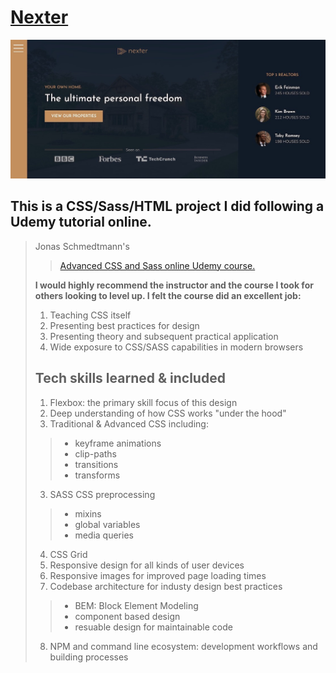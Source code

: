 # [ Nexter ](https://Nexter-rkp.netlify.app/)
![](nexter.jpg)

## This is a CSS/Sass/HTML project I did following a Udemy tutorial online.
> Jonas Schmedtmann's  
> > <a href="https://www.udemy.com/course/advanced-css-and-sass/">Advanced CSS and Sass online Udemy course.</a>  
>
> **I would highly recommend the instructor and the course I took for others looking to level up. I felt the course did an excellent job:**  
> 1. Teaching CSS itself
> 1. Presenting best practices for design
> 1. Presenting theory and subsequent practical application
> 1. Wide exposure to CSS/SASS capabilities in modern browsers
>
> ## Tech skills learned & included
> 1. Flexbox: the primary skill focus of this design
> 1. Deep understanding of how CSS works "under the hood"
> 1. Traditional & Advanced CSS including:
> > - keyframe animations
> > - clip-paths
> > - transitions
> > - transforms
> 3. SASS CSS preprocessing
> > - mixins
> > - global variables
> > - media queries
> 4. CSS Grid
> 1. Responsive design for all kinds of user devices
> 1. Responsive images for improved page loading times    
> 1. Codebase architecture for industy design best practices
> > - BEM: Block Element Modeling
> > - component based design
> > - resuable design for maintainable code
> 8. NPM and command line ecosystem: development workflows and building processes
